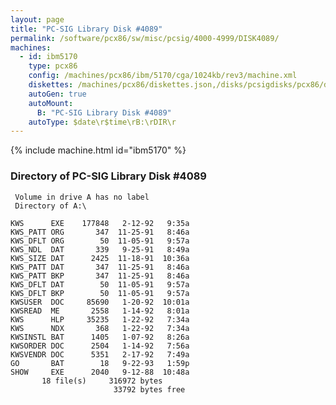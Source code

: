 ```yaml
---
layout: page
title: "PC-SIG Library Disk #4089"
permalink: /software/pcx86/sw/misc/pcsig/4000-4999/DISK4089/
machines:
  - id: ibm5170
    type: pcx86
    config: /machines/pcx86/ibm/5170/cga/1024kb/rev3/machine.xml
    diskettes: /machines/pcx86/diskettes.json,/disks/pcsigdisks/pcx86/diskettes.json
    autoGen: true
    autoMount:
      B: "PC-SIG Library Disk #4089"
    autoType: $date\r$time\rB:\rDIR\r
---
```


{% include machine.html id="ibm5170" %}

### Directory of PC-SIG Library Disk #4089

     Volume in drive A has no label
     Directory of A:\

    KWS      EXE    177848   2-12-92   9:35a
    KWS_PATT ORG       347  11-25-91   8:46a
    KWS_DFLT ORG        50  11-05-91   9:57a
    KWS_NDL  DAT       339   9-25-91   8:49a
    KWS_SIZE DAT      2425  11-18-91  10:36a
    KWS_PATT DAT       347  11-25-91   8:46a
    KWS_PATT BKP       347  11-25-91   8:46a
    KWS_DFLT DAT        50  11-05-91   9:57a
    KWS_DFLT BKP        50  11-05-91   9:57a
    KWSUSER  DOC     85690   1-20-92  10:01a
    KWSREAD  ME       2558   1-14-92   8:01a
    KWS      HLP     35235   1-22-92   7:34a
    KWS      NDX       368   1-22-92   7:34a
    KWSINSTL BAT      1405   1-07-92   8:26a
    KWSORDER DOC      2504   1-14-92   7:56a
    KWSVENDR DOC      5351   2-17-92   7:49a
    GO       BAT        18   9-22-93   1:59p
    SHOW     EXE      2040   9-12-88  10:48a
           18 file(s)     316972 bytes
                           33792 bytes free

